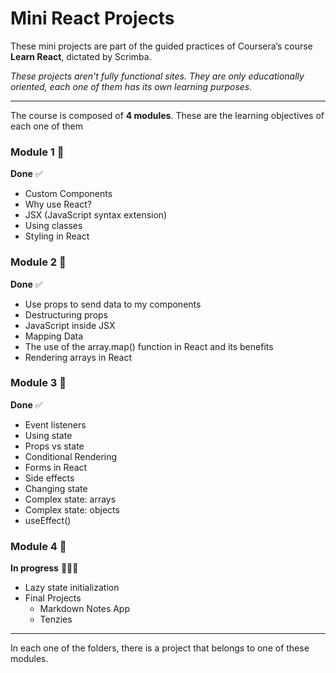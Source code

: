# Mini React Projects

These mini projects are part of the guided practices of Coursera’s course **Learn React**, dictated by Scrimba.

*These projects aren't fully functional sites. They are only educationally oriented, each one of them has its own learning purposes.*

---

The course is composed of **4 modules**. These are the learning objectives of each one of them

### Module 1 📓

**Done** ✅

- Custom Components
- Why use React?
- JSX (JavaScript syntax extension)
- Using classes
- Styling in React

### Module 2 📓

 **Done** ✅

- Use props to send data to my components
- Destructuring props
- JavaScript inside JSX
- Mapping Data
- The use of the array.map() function in React and its benefits
- Rendering arrays in React

### Module 3 📓

**Done** ✅

- Event listeners
- Using state
- Props vs state
- Conditional Rendering
- Forms in React
- Side effects
- Changing state
- Complex state: arrays
- Complex state: objects
- useEffect()

### Module 4 📓

**In progress** 👩🏻‍💻

- Lazy state initialization
- Final Projects
  - Markdown Notes App
  - Tenzies

---

In each one of the folders, there is a project that belongs to one of these modules.
